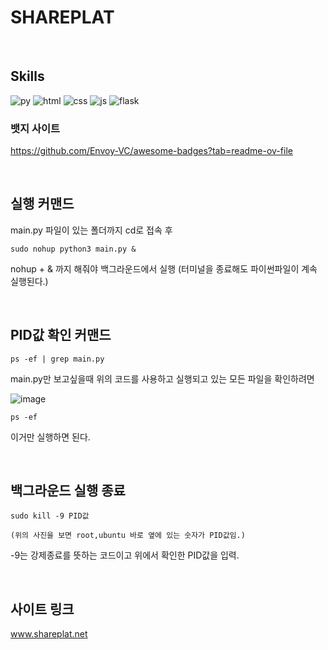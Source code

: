 # SHAREPLAT  
<br>


## Skills

![py](https://img.shields.io/badge/Python-3776AB?style=for-the-badge&logo=python&logoColor=white) ![html](https://img.shields.io/badge/HTML-239120?style=for-the-badge&logo=html5&logoColor=white) ![css](https://img.shields.io/badge/CSS-239120?&style=for-the-badge&logo=css3&logoColor=white) ![js](https://img.shields.io/badge/JavaScript-F7DF1E?style=for-the-badge&logo=JavaScript&logoColor=white) ![flask](https://img.shields.io/badge/Flask-000000?style=for-the-badge&logo=flask&logoColor=white)

### 뱃지 사이트
https://github.com/Envoy-VC/awesome-badges?tab=readme-ov-file

<br>

## 실행 커맨드

main.py 파일이 있는 폴더까지 cd로 접속 후

```
sudo nohup python3 main.py &
```

nohup + & 까지 해줘야 백그라운드에서 실행 (터미널을 종료해도 파이썬파일이 계속 실행된다.)

<br> 

## PID값 확인 커맨드

```
ps -ef | grep main.py
```

main.py만 보고싶을때 위의 코드를 사용하고 실행되고 있는 모든 파일을 확인하려면

![image](https://github.com/seonguk0893/shareplat/assets/145532557/7f4f7423-3b79-413d-a830-5765e9255b69)

```
ps -ef 
```
이거만 실행하면 된다.

<br>  

## 백그라운드 실행 종료

```
sudo kill -9 PID값

(위의 사진을 보면 root,ubuntu 바로 옆에 있는 숫자가 PID값임.)
```

-9는 강제종료를 뜻하는 코드이고 위에서 확인한 PID값을 입력.

<br>

## 사이트 링크

www.shareplat.net
